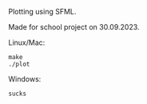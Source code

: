 Plotting using SFML.

Made for school project on 30.09.2023.

Linux/Mac:
```
make
./plot
```
Windows:
```
sucks
```
